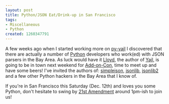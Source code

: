 ```yaml
--- 
layout: post
title: Python/JSON Eat/Drink-up in San Francisco
tags: 
- Miscellaneous
- Python
created: 1260347791
---
```

A few weeks ago when I started working more on <a id="aptureLink_hhyMRd3A8o" href="http://search.twitter.com/search?q=py-yajl">py-yajl</a> I discovered that there are actually a number of <a id="aptureLink_a5GTJ4H6TM" href="http://en.wikipedia.org/wiki/Python%20%28programming%20language%29">Python</a> developers who work(ed) with JSON parsers in the Bay Area. As luck would have it <a id="aptureLink_dBhA8T1qeq" href="http://twitter.com/lloydhilaiel">Lloyd</a>, the author of <a id="aptureLink_SbD3Rzx991" href="http://lloyd.github.com/yajl/">Yajl</a>, is going to be in town next weekend for <a id="aptureLink_WynkcrwDeo" href="http://twitter.com/AddonCon">Add-on-Con</a>, time to meet up and have some beers! I've invited the authors of: <a id="aptureLink_KNyBnc5k59" href="http://code.google.com/p/simplejson/">simplejson</a>, <a id="aptureLink_ZbikePoaB3" href="http://pypi.python.org/pypi/jsonlib">jsonlib</a>, <a id="aptureLink_iEdZR6OG34" href="http://pypi.python.org/pypi/jsonlib2/">jsonlib2</a> and a few other Python hackers in the Bay Area that I know of.

If you're in San Francisco this Saturday (Dec. 12th) and loves you some Python, don't hesitate to swing by <a id="aptureLink_TTUxypvCoS" href="http://twitter.com/21stAmendment">21st Amendment</a> around 1pm-ish to join us! 

